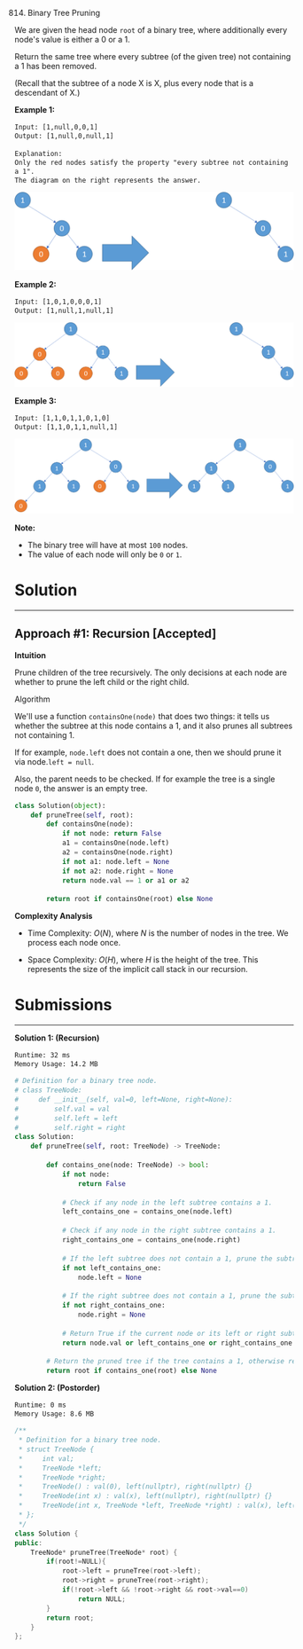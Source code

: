814. Binary Tree Pruning

We are given the head node `root` of a binary tree, where additionally every node's value is either a 0 or a 1.

Return the same tree where every subtree (of the given tree) not containing a 1 has been removed.

(Recall that the subtree of a node X is X, plus every node that is a descendant of X.)

**Example 1:**
```
Input: [1,null,0,0,1]
Output: [1,null,0,null,1]

Explanation: 
Only the red nodes satisfy the property "every subtree not containing a 1".
The diagram on the right represents the answer.
```
![814_1028_2.png](img/814_1028_2.png)

**Example 2:**
```
Input: [1,0,1,0,0,0,1]
Output: [1,null,1,null,1]
```
![814_1028_1.png](img/814_1028_1.png)

**Example 3:**
```
Input: [1,1,0,1,1,0,1,0]
Output: [1,1,0,1,1,null,1]
```
![814_1028.png](img/814_1028.png)

**Note:**

* The binary tree will have at most `100` nodes.
* The value of each node will only be `0` or `1`.

# Solution
---
## Approach #1: Recursion [Accepted]
**Intuition**

Prune children of the tree recursively. The only decisions at each node are whether to prune the left child or the right child.

Algorithm

We'll use a function `containsOne(node)` that does two things: it tells us whether the subtree at this node contains a 1, and it also prunes all subtrees not containing 1.

If for example, `node.left` does not contain a one, then we should prune it via node.`left = null`.

Also, the parent needs to be checked. If for example the tree is a single node `0`, the answer is an empty tree.

```python
class Solution(object):
    def pruneTree(self, root):
        def containsOne(node):
            if not node: return False
            a1 = containsOne(node.left)
            a2 = containsOne(node.right)
            if not a1: node.left = None
            if not a2: node.right = None
            return node.val == 1 or a1 or a2

        return root if containsOne(root) else None
```

**Complexity Analysis**

* Time Complexity: $O(N)$, where $N$ is the number of nodes in the tree. We process each node once.

* Space Complexity: $O(H)$, where $H$ is the height of the tree. This represents the size of the implicit call stack in our recursion.

# Submissions
---
**Solution 1: (Recursion)**
```
Runtime: 32 ms
Memory Usage: 14.2 MB
```
```python
# Definition for a binary tree node.
# class TreeNode:
#     def __init__(self, val=0, left=None, right=None):
#         self.val = val
#         self.left = left
#         self.right = right
class Solution:
    def pruneTree(self, root: TreeNode) -> TreeNode:
        
        def contains_one(node: TreeNode) -> bool:
            if not node: 
                return False
            
            # Check if any node in the left subtree contains a 1.
            left_contains_one = contains_one(node.left)
            
            # Check if any node in the right subtree contains a 1.
            right_contains_one = contains_one(node.right)
            
            # If the left subtree does not contain a 1, prune the subtree.
            if not left_contains_one: 
                node.left = None
                
            # If the right subtree does not contain a 1, prune the subtree.
            if not right_contains_one: 
                node.right = None
            
            # Return True if the current node or its left or right subtree contains a 1.
            return node.val or left_contains_one or right_contains_one

        # Return the pruned tree if the tree contains a 1, otherwise return None.
        return root if contains_one(root) else None
```

**Solution 2: (Postorder)**
```
Runtime: 0 ms
Memory Usage: 8.6 MB
```
```c++
/**
 * Definition for a binary tree node.
 * struct TreeNode {
 *     int val;
 *     TreeNode *left;
 *     TreeNode *right;
 *     TreeNode() : val(0), left(nullptr), right(nullptr) {}
 *     TreeNode(int x) : val(x), left(nullptr), right(nullptr) {}
 *     TreeNode(int x, TreeNode *left, TreeNode *right) : val(x), left(left), right(right) {}
 * };
 */
class Solution {
public:
    TreeNode* pruneTree(TreeNode* root) {
        if(root!=NULL){
            root->left = pruneTree(root->left);
            root->right = pruneTree(root->right);
            if(!root->left && !root->right && root->val==0)
                return NULL;
        }
        return root;
    }
};
```
